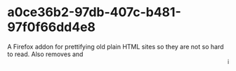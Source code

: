 # a0ce36b2-97db-407c-b481-97f0f66dd4e8
A Firefox addon for prettifying old plain HTML sites so they are not so hard to read. Also removes <blink> and <marquee> if present.
